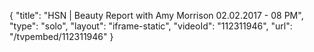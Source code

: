 {
    "title": "HSN | Beauty Report with Amy Morrison 02.02.2017 - 08 PM",
    "type": "solo",
    "layout": "iframe-static",
    "videoId": "112311946",
    "url": "\/tvpembed\/112311946"
}
